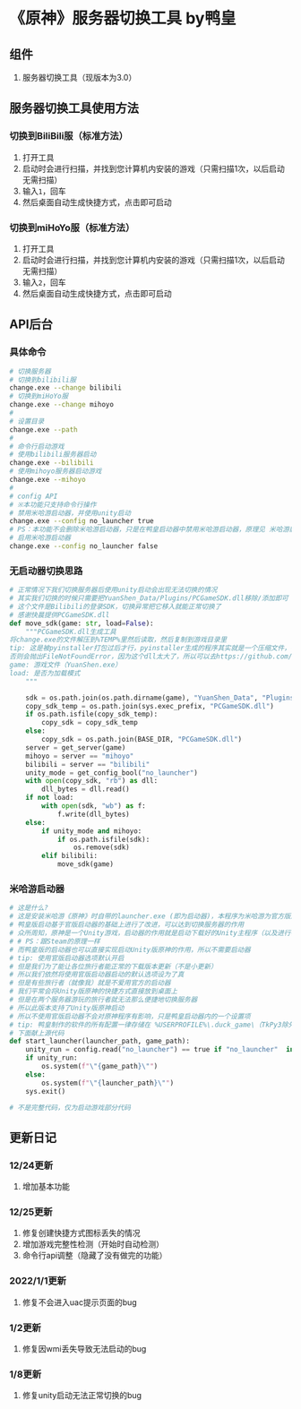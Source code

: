 # 《原神》服务器切换工具 by鸭皇

## 组件
1. 服务器切换工具（现版本为3.0）
<!-- 2. 《原神》资源查询器（现版本为2.0） -->

## 服务器切换工具使用方法

### 切换到BiliBili服（标准方法）

1. 打开工具
2. 启动时会进行扫描，并找到您计算机内安装的游戏（只需扫描1次，以后启动无需扫描）
3. 输入`1`，回车
4. 然后桌面自动生成快捷方式，点击即可启动

### 切换到miHoYo服（标准方法）

1. 打开工具
2. 启动时会进行扫描，并找到您计算机内安装的游戏（只需扫描1次，以后启动无需扫描）
3. 输入`2`，回车
4. 然后桌面自动生成快捷方式，点击即可启动

## API后台

### 具体命令

```bash
# 切换服务器
# 切换到bilibili服
change.exe --change bilibili
# 切换到miHoYo服
change.exe --change mihoyo
# 
# 设置目录
change.exe --path
# 
# 命令行启动游戏
# 使用bilibili服务器启动
change.exe --bilibili
# 使用mihoyo服务器启动游戏
change.exe --mihoyo
# 
# config API
# ※本功能只支持命令行操作
# 禁用米哈游启动器，并使用unity启动
change.exe --config no_launcher true
# PS：本功能不会删除米哈游启动器，只是在鸭皇启动器中禁用米哈游启动器，原理见 米哈游启动器 条目
# 启用米哈游启动器
change.exe --config no_launcher false
```

### 无启动器切换思路
```python
# 正常情况下我们切换服务器后使用unity启动会出现无法切换的情况
# 其实我们切换的时候只需要把YuanShen_Data/Plugins/PCGameSDK.dll移除/添加即可
# 这个文件是Bilibili的登录SDK，切换异常把它移入就能正常切换了
# 感谢快晨提供PCGameSDK.dll
def move_sdk(game: str, load=False):
    """PCGameSDK.dll生成工具
将change.exe的文件解压到%TEMP%里然后读取，然后复制到游戏目录里
tip: 这是被pyinstaller打包过后才行，pyinstaller生成的程序其实就是一个压缩文件，每次运行都会把文件解压到%TEMP%里执行
否则会抛出FileNotFoundError，因为这个dll太大了，所以可以去https://github.com/FastChen/The-Key-of-Teyvat/blob/main/The-Key-of-Teyvat/Resources/PCGameSDK.dll下载
game: 游戏文件（YuanShen.exe）
load: 是否为加载模式
    """

    sdk = os.path.join(os.path.dirname(game), "YuanShen_Data", "Plugins", "PCGameSDK.dll")
    copy_sdk_temp = os.path.join(sys.exec_prefix, "PCGameSDK.dll")
    if os.path.isfile(copy_sdk_temp):
        copy_sdk = copy_sdk_temp
    else:
        copy_sdk = os.path.join(BASE_DIR, "PCGameSDK.dll")
    server = get_server(game)
    mihoyo = server == "mihoyo"
    bilibili = server == "bilibili"
    unity_mode = get_config_bool("no_launcher")
    with open(copy_sdk, "rb") as dll:
        dll_bytes = dll.read()
    if not load:
        with open(sdk, "wb") as f:
            f.write(dll_bytes)
    else:
        if unity_mode and mihoyo:
            if os.path.isfile(sdk):
                os.remove(sdk)
        elif bilibili:
            move_sdk(game)
```

### 米哈游启动器

```python
# 这是什么?
# 这是安装米哈游《原神》时自带的launcher.exe (即为启动器)，本程序为米哈游为官方版启动器 (简称官版启动器)
# 鸭皇版启动基于官版启动器的基础上进行了改进，可以达到切换服务器的作用
# 众所周知，原神是一个Unity游戏，启动器的作用就是启动下载好的Unity主程序（以及进行每次的大版本更新）
# # PS：跟Steam的原理一样
# 而鸭皇版的启动器也可以直接实现启动Unity版原神的作用，所以不需要启动器
# tip: 使用官版启动器选项默认开启
# 但是我们为了能让各位旅行者能正常的下载版本更新（不是小更新）
# 所以我们依然将使用官版启动器启动的默认选项设为了真
# 但是有些旅行者（就像我）就是不爱用官方的启动器
# 我们平常会将Unity版原神的快捷方式直接放到桌面上
# 但是在两个服务器游玩的旅行者就无法那么便捷地切换服务器
# 所以此版本支持了Unity版原神启动
# 所以不使用官版启动器不会对原神程序有影响，只是鸭皇启动器内的一个设置项
# tip: 鸭皇制作的软件的所有配置一律存储在 %USERPROFILE%\.duck_game\（TkPy3除外），Win + R打开运行输入即可打开配置文件夹
# 下面献上源代码
def start_launcher(launcher_path, game_path):
    unity_run = config.read("no_launcher") == true if "no_launcher"  in config.read() else False
    if unity_run:
        os.system(f"\"{game_path}\"")
    else:
        os.system(f"\"{launcher_path}\"")
    sys.exit()

# 不是完整代码，仅为启动游戏部分代码
```

## 更新日记

### 12/24更新

1. 增加基本功能

### 12/25更新

1. 修复创建快捷方式图标丢失的情况
2. 增加游戏完整性检测（开始时自动检测）
3. 命令行api调整（隐藏了没有做完的功能）

### 2022/1/1更新

1. 修复不会进入uac提示页面的bug

### 1/2更新

1. 修复因wmi丢失导致无法启动的bug

### 1/8更新

1. 修复unity启动无法正常切换的bug
